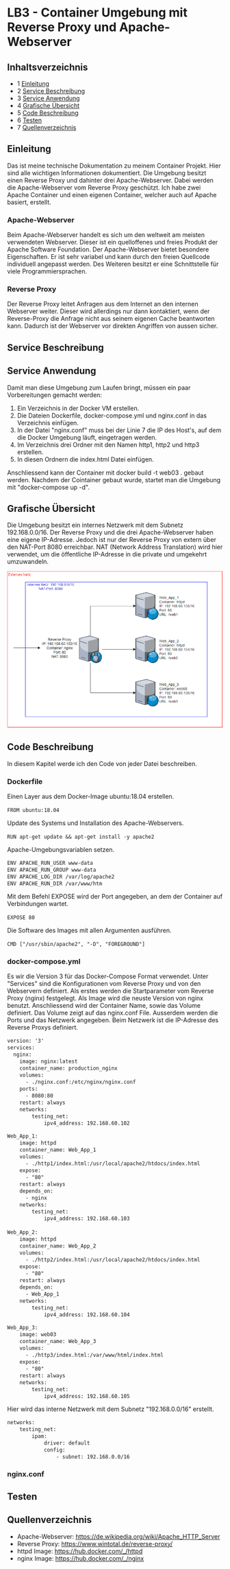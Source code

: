 # LB3 - Container Umgebung mit Reverse Proxy und Apache-Webserver

## Inhaltsverzeichnis
* 1 [Einleitung](#einleitung) 
* 2 [Service Beschreibung](#service-beschreibung)
* 3 [Service Anwendung](#service-anwendung)
* 4 [Grafische Übersicht](#grafische-übersicht)
* 5 [Code Beschreibung](#code-beschreibung)
* 6 [Testen](#testen)
* 7 [Quellenverzeichnis](#quellenverzeichnis)

## Einleitung
Das ist meine technische Dokumentation zu meinem Container Projekt. Hier sind alle wichtigen Informationen dokumentiert. Die Umgebung besitzt einen Reverse Proxy und dahinter drei Apache-Webserver. Dabei werden die Apache-Webserver vom Reverse Proxy geschützt. Ich habe zwei Apache Container und einen eigenen Container, welcher auch auf Apache basiert, erstellt.

### Apache-Webserver
Beim Apache-Webserver handelt es sich um den weltweit am meisten verwendeten Webserver. Dieser ist ein quelloffenes und freies Produkt der Apache Software Foundation. Der Apache-Webserver bietet besondere Eigenschaften. Er ist sehr variabel und kann durch den freien Quellcode individuell angepasst werden. Des Weiteren besitzt er eine Schnittstelle für viele Programmiersprachen.

### Reverse Proxy
Der Reverse Proxy leitet Anfragen aus dem Internet an den internen Webserver weiter. Dieser wird allerdings nur dann kontaktiert, wenn der Reverse-Proxy die Anfrage nicht aus seinem eigenen Cache beantworten kann. Dadurch ist der Webserver vor direkten Angriffen von aussen sicher.

## Service Beschreibung

## Service Anwendung
Damit man diese Umgebung zum Laufen bringt, müssen ein paar Vorbereitungen gemacht werden:

1. Ein Verzeichnis in der Docker VM erstellen.
2. Die Dateien Dockerfile, docker-compose.yml und nginx.conf in das Verzeichnis einfügen.
3. In der Datei "nginx.conf" muss bei der Linie 7 die IP des Host's, auf dem die Docker Umgebung läuft, eingetragen werden.
4. Im Verzeichnis drei Ordner mit den Namen http1, http2 und http3 erstellen.
5. In diesen Ordnern die index.html Datei einfügen.

Anschliessend kann der Container mit docker build -t web03 . gebaut werden. Nachdem der Cointainer gebaut wurde, startet man die Umgebung mit "docker-compose up -d".

## Grafische Übersicht
Die Umgebung besitzt ein internes Netzwerk mit dem Subnetz 192.168.0.0/16. Der Reverse Proxy und die drei Apache-Webserver haben eine eigene IP-Adresse. Jedoch ist nur der Reverse Proxy von extern über den NAT-Port 8080 erreichbar. NAT (Network Address Translation) wird hier verwendet, um die öffentliche IP-Adresse in die private und umgekehrt umzuwandeln.

![Netzwerkplan](./Bilder/Netzwerkplan.png)

## Code Beschreibung
In diesem Kapitel werde ich den Code von jeder Datei beschreiben.

### Dockerfile
Einen Layer aus dem Docker-Image ubuntu:18.04 erstellen.

`FROM ubuntu:18.04`

Update des Systems und Installation des Apache-Webservers.

`RUN apt-get update && apt-get install -y apache2`

Apache-Umgebungsvariablen setzen.
```
ENV APACHE_RUN_USER www-data
ENV APACHE_RUN_GROUP www-data
ENV APACHE_LOG_DIR /var/log/apache2
ENV APACHE_RUN_DIR /var/www/htm
```

Mit dem Befehl EXPOSE wird der Port angegeben, an dem der Container auf Verbindungen wartet.

`EXPOSE 80`

Die Software des Images mit allen Argumenten ausführen.

`CMD ["/usr/sbin/apache2", "-D", "FOREGROUND"]`


### docker-compose.yml
Es wir die Version 3 für das Docker-Compose Format verwendet. Unter "Services" sind die Konfigurationen vom Reverse Proxy und von den Webservern definiert. Als erstes werden die Startparameter vom Reverse Proxy (nginx) festgelegt. Als Image wird die neuste Version von nginx benutzt. Anschliessend wird der Container Name, sowie das Volume definiert. Das Volume zeigt auf das nginx.conf File. Ausserdem werden die Ports und das Netzwerk angegeben. Beim Netzwerk ist die IP-Adresse des Reverse Proxys definiert.
```
version: '3'
services:
  nginx:
    image: nginx:latest
    container_name: production_nginx
    volumes:
      - ./nginx.conf:/etc/nginx/nginx.conf
    ports:
      - 8080:80
    restart: always
    networks:
        testing_net:
            ipv4_address: 192.168.60.102
```

```
Web_App_1:
    image: httpd
    container_name: Web_App_1
    volumes:
      - ./http1/index.html:/usr/local/apache2/htdocs/index.html
    expose:
      - "80"
    restart: always
    depends_on:
      - nginx
    networks:
        testing_net:
            ipv4_address: 192.168.60.103

Web_App_2:
    image: httpd
    container_name: Web_App_2
    volumes:
      - ./http2/index.html:/usr/local/apache2/htdocs/index.html
    expose:
      - "80"
    restart: always
    depends_on:
      - Web_App_1
    networks:
        testing_net:
            ipv4_address: 192.168.60.104
```

```
Web_App_3:
    image: web03
    container_name: Web_App_3
    volumes:
      - ./http3/index.html:/var/www/html/index.html
    expose:
      - "80"
    restart: always
    networks:
        testing_net:
            ipv4_address: 192.168.60.105
```

Hier wird das interne Netzwerk mit dem Subnetz "192.168.0.0/16" erstellt.
```
networks:
    testing_net:
        ipam:
            driver: default
            config:
                - subnet: 192.168.0.0/16
```

### nginx.conf


## Testen

## Quellenverzeichnis
* Apache-Webserver: https://de.wikipedia.org/wiki/Apache_HTTP_Server
* Reverse Proxy: https://www.wintotal.de/reverse-proxy/
* httpd Image: https://hub.docker.com/_/httpd
* nginx Image: https://hub.docker.com/_/nginx